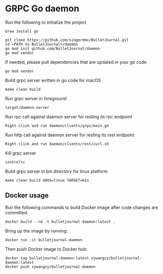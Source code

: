 # GRPC Go daemon

Run the following to initialize the project
```
brew install go

git clone https://github.com/singerdmx/BulletJournal.git
cd <PATH to BulletJournal>/daemon
go mod init github.com/BulletJournal/daemon
go mod vendor
```

If needed, please pull dependencies that are updated in your go code
```
go mod vendor
```

Build grpc server written in go code for macOS
```
make clean build
```

Run grpc server in foreground
```
target/daemon-server
```

Run rpc call against daemon server for resting its rpc endpoint
```
Right click and run daemon/clients/grpc/main.go
```

Run http call against daemon server for resting its rest endpoint
```
Right click and run daemon/clients/rest/curl.sh
```

Kill grpc server
```
control+c
```

Build grpc server in bin directory for linux platform
```
make clean build GOOS=linux TARGET=bin
```

## Docker usage
Run the following commands to build Docker image after code changes are committed:
```
docker build --rm -t bulletjournal-daemon:latest .
```
Bring up the image by running:
```
docker run -it bulletjournal-daemon
```
Then push Docker image to Docker hub:
```
docker tag bulletjournal-daemon:latest zywangzy/bulletjournal-daemon:latest
docker push zywangzy/bulletjournal-daemon
```
